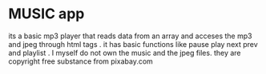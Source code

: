 # MUSIC app
its a basic mp3 player that reads data from an array and acceses the mp3 and jpeg through html tags .
it has basic functions like pause play next prev and playlist .
I myself do not own the music and the jpeg files.
they are copyright free substance from pixabay.com
